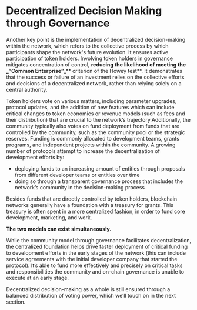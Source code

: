 # Decentralized Decision Making through Governance

Another key point is the implementation of decentralized decision-making within the network, which refers to the collective process by which participants shape the network's future evolution. It ensures active participation of token holders. Involving token holders in governance mitigates concentration of control, **reducing the likelihood of meeting the **_**“Common Enterprise”**_** criterion of the Howey test**. It demonstrates that the success or failure of an investment relies on the collective efforts and decisions of a decentralized network, rather than relying solely on a central authority.

Token holders vote on various matters, including parameter upgrades, protocol updates, and the addition of new features which can include critical changes to token economics or revenue models (such as fees and their distribution) that are crucial to the network’s trajectory.Additionally, the community typically also votes on fund deployment from funds that are controlled by the community, such as the community pool or the strategic reserves. Funding is commonly allocated to development teams, grants programs, and independent projects within the community. A growing number of protocols attempt to increase the decentralization of development efforts by:

* deploying funds to an increasing amount of entities through proposals from different developer teams or entities over time
* doing so through a transparent governance process that includes the network’s community in the decision-making process

Besides funds that are directly controlled by token holders, blockchain networks generally have a foundation with a treasury for grants. This treasury is often spent in a more centralized fashion, in order to fund core development, marketing, and work.

**The two models can exist simultaneously.**

While the community model through governance facilitates decentralization, the centralized foundation helps drive faster deployment of critical funding to development efforts in the early stages of the network (this can include service agreements with the initial developer company that started the protocol). It’s able to fund more effectively and precisely on critical tasks and responsibilities the community and on-chain governance is unable to execute at an early stage.

Decentralized decision-making as a whole is still ensured through a balanced distribution of voting power, which we’ll touch on in the next section.

